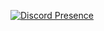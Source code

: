[![Discord Presence](https://lanyard-profile-readme.vercel.app/api/715541337549570114?borderRadius=20px&bg=404eed)](https://discord.com/users/715541337549570114)
